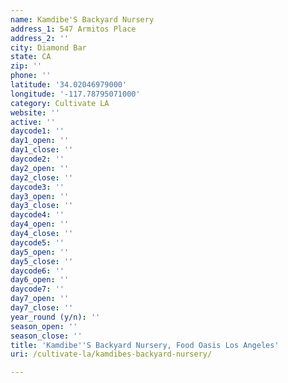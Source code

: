 ```yaml
---
name: Kamdibe'S Backyard Nursery
address_1: 547 Armitos Place
address_2: ''
city: Diamond Bar
state: CA
zip: ''
phone: ''
latitude: '34.02046979000'
longitude: '-117.78795071000'
category: Cultivate LA
website: ''
active: ''
daycode1: ''
day1_open: ''
day1_close: ''
daycode2: ''
day2_open: ''
day2_close: ''
daycode3: ''
day3_open: ''
day3_close: ''
daycode4: ''
day4_open: ''
day4_close: ''
daycode5: ''
day5_open: ''
day5_close: ''
daycode6: ''
day6_open: ''
daycode7: ''
day7_open: ''
day7_close: ''
year_round (y/n): ''
season_open: ''
season_close: ''
title: 'Kamdibe''S Backyard Nursery, Food Oasis Los Angeles'
uri: /cultivate-la/kamdibes-backyard-nursery/

---
```

